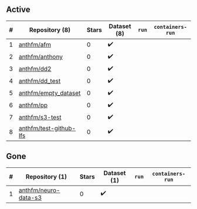 ## Active
| # | Repository (8) | Stars | Dataset (8) | `run` | `containers-run` |
| --- | --- | --- | --- | --- | --- |
| 1 | [anthfm/afm](https://github.com/anthfm/afm) | 0 | :heavy_check_mark: |  |  |
| 2 | [anthfm/anthony](https://github.com/anthfm/anthony) | 0 | :heavy_check_mark: |  |  |
| 3 | [anthfm/dd2](https://github.com/anthfm/dd2) | 0 | :heavy_check_mark: |  |  |
| 4 | [anthfm/dd_test](https://github.com/anthfm/dd_test) | 0 | :heavy_check_mark: |  |  |
| 5 | [anthfm/empty_dataset](https://github.com/anthfm/empty_dataset) | 0 | :heavy_check_mark: |  |  |
| 6 | [anthfm/pp](https://github.com/anthfm/pp) | 0 | :heavy_check_mark: |  |  |
| 7 | [anthfm/s3-test](https://github.com/anthfm/s3-test) | 0 | :heavy_check_mark: |  |  |
| 8 | [anthfm/test-github-lfs](https://github.com/anthfm/test-github-lfs) | 0 | :heavy_check_mark: |  |  |

## Gone
| # | Repository (1) | Stars | Dataset (1) | `run` | `containers-run` |
| --- | --- | --- | --- | --- | --- |
| 1 | [anthfm/neuro-data-s3](https://github.com/anthfm/neuro-data-s3) | 0 | :heavy_check_mark: |  |  |
